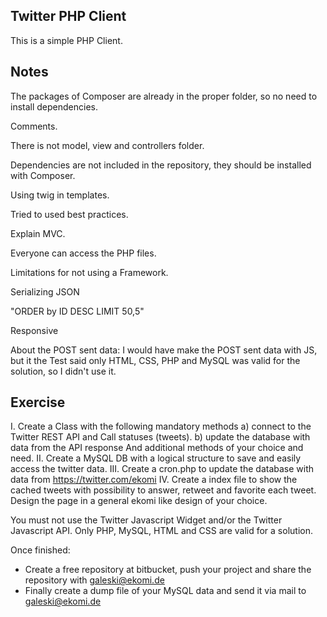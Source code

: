 ## Twitter PHP Client

This is a simple PHP Client.

## Notes

The packages of Composer are already in the proper folder, so no need to install dependencies.

Comments.

There is not model, view and controllers folder.

Dependencies are not included in the repository, they should be installed with Composer.

Using twig in templates.

Tried to used best practices.

Explain MVC.

Everyone can access the PHP files.

Limitations for not using a Framework.

Serializing JSON

"ORDER by ID DESC LIMIT 50,5"

Responsive

About the POST sent data: I would have make the POST sent data with JS, but it the Test said only HTML, CSS, PHP and MySQL was valid for the solution, so I didn't use it.


## Exercise

I. Create a Class with the following mandatory methods
  a) connect to the Twitter REST API and Call statuses (tweets).
  b) update the database with data from the API response
  And additional methods of your choice and need.
II. Create a MySQL DB with a logical structure to save and easily access the twitter data.
III. Create a cron.php to update the database with data from https://twitter.com/ekomi
IV. Create a index file to show the cached tweets with possibility to answer, retweet and favorite  each tweet. Design the page in a general ekomi like design of your choice.
 
You must not use the Twitter Javascript Widget and/or the Twitter Javascript API.
Only PHP, MySQL, HTML and CSS are valid for a solution.
 
Once finished:
- Create a free repository at bitbucket, push your project and share the repository with galeski@ekomi.de
- Finally create a dump file of your MySQL data and send it via mail to galeski@ekomi.de